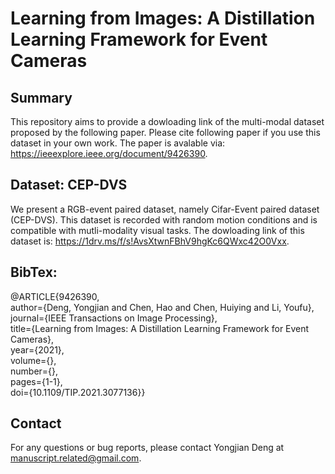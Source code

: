 # Learning from Images: A Distillation Learning Framework for Event Cameras

## Summary
This repository aims to provide a dowloading link of the multi-modal dataset proposed by the following paper. Please cite following paper if you use this dataset in your own work. The paper is avalable via: https://ieeexplore.ieee.org/document/9426390.

## Dataset: CEP-DVS
We present a RGB-event paired dataset, namely Cifar-Event paired dataset (CEP-DVS). This dataset is recorded with random motion conditions and is compatible with mutli-modality visual tasks. The dowloading link of this dataset is: https://1drv.ms/f/s!AvsXtwnFBhV9hgKc6QWxc42O0Vxx.

## BibTex:
@ARTICLE{9426390,  
author={Deng, Yongjian and Chen, Hao and Chen, Huiying and Li, Youfu},  
journal={IEEE Transactions on Image Processing},   
title={Learning from Images: A Distillation Learning Framework for Event Cameras},   
year={2021},  
volume={},  
number={},  
pages={1-1},  
doi={10.1109/TIP.2021.3077136}}

## Contact
For any questions or bug reports, please contact Yongjian Deng at manuscript.related@gmail.com.
